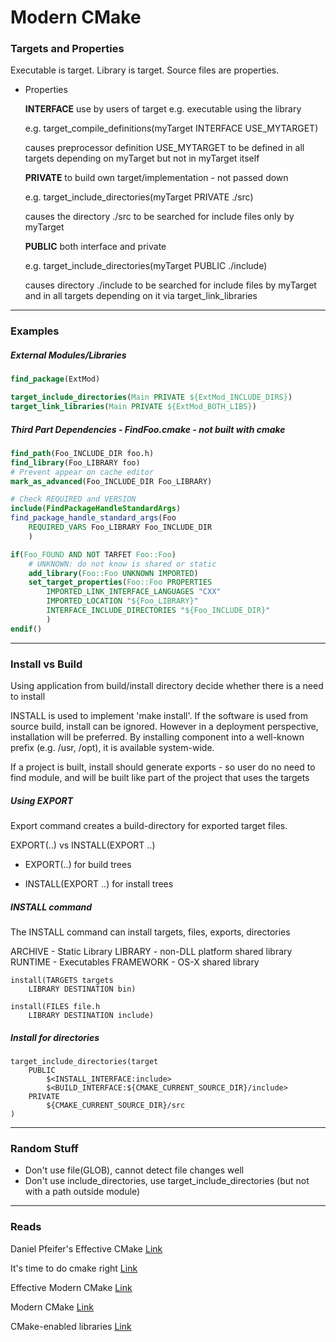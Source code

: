 # Modern CMake



### Targets and Properties 

Executable is target. Library is target. Source files are properties.

* Properties

  **INTERFACE** use by users of target e.g. executable using the library

    e.g. target_compile_definitions(myTarget INTERFACE USE_MYTARGET)

    causes preprocessor definition USE_MYTARGET to be defined in all targets depending on myTarget but not in myTarget itself

  **PRIVATE** to build own target/implementation - not passed down

    e.g. target_include_directories(myTarget PRIVATE ./src)

    causes the directory ./src to be searched for include files only by myTarget

  **PUBLIC** both interface and private

    e.g. target_include_directories(myTarget PUBLIC ./include)

    causes directory ./include to be searched for include files by myTarget and in all targets depending on it via target_link_libraries



------

### Examples

##### External Modules/Libraries

```cmake
find_package(ExtMod)

target_include_directories(Main PRIVATE ${ExtMod_INCLUDE_DIRS})
target_link_libraries(Main PRIVATE ${ExtMod_BOTH_LIBS})
```



##### Third Part Dependencies - FindFoo.cmake - not built with cmake

```cmake
find_path(Foo_INCLUDE_DIR foo.h)
find_library(Foo_LIBRARY foo)
# Prevent appear on cache editor
mark_as_advanced(Foo_INCLUDE_DIR Foo_LIBRARY)

# Check REQUIRED and VERSION
include(FindPackageHandleStandardArgs)
find_package_handle_standard_args(Foo
    REQUIRED_VARS Foo_LIBRARY Foo_INCLUDE_DIR
    )

if(Foo_FOUND AND NOT TARFET Foo::Foo)
    # UNKNOWN: do not know is shared or static
    add_library(Foo::Foo UNKNOWN IMPORTED)
    set_target_properties(Foo::Foo PROPERTIES
        IMPORTED_LINK_INTERFACE_LANGUAGES "CXX"
        IMPORTED_LOCATION "${Foo_LIBRARY}"
        INTERFACE_INCLUDE_DIRECTORIES "${Foo_INCLUDE_DIR}"
        )
endif()
```

------



### Install vs Build

Using application from build/install directory decide whether there is a need to install

INSTALL is used to implement 'make install'. If the software is used from source build, install can be ignored. However in a deployment perspective, installation will be preferred. By installing component into a well-known prefix (e.g. /usr, /opt), it is available system-wide. 

If a project is built, install should generate exports - so user do no need to find module, and will be built like part of the project that uses the targets



##### Using EXPORT 

Export command creates a build-directory for exported target files. 

EXPORT(..) vs INSTALL(EXPORT ..)

* EXPORT(..) for build trees

* INSTALL(EXPORT ..) for install trees

  

##### INSTALL command

The INSTALL command can install targets, files, exports, directories

ARCHIVE - Static Library
LIBRARY - non-DLL platform shared library
RUNTIME - Executables
FRAMEWORK - OS-X shared library

```
install(TARGETS targets 
	LIBRARY DESTINATION bin)

install(FILES file.h 
	LIBRARY DESTINATION include)
```



##### Install for directories

```
target_include_directories(target
    PUBLIC
        $<INSTALL_INTERFACE:include>
        $<BUILD_INTERFACE:${CMAKE_CURRENT_SOURCE_DIR}/include>
    PRIVATE
        ${CMAKE_CURRENT_SOURCE_DIR}/src
)
```



------



### Random Stuff

- Don't use file(GLOB), cannot detect file changes well
- Don't use include_directories, use target_include_directories (but not with a path outside module)

------



### Reads

Daniel Pfeifer's Effective CMake [Link](https://www.youtube.com/watch?v=bsXLMQ6WgIk)

It's time to do cmake right [Link](https://pabloariasal.github.io/2018/02/19/its-time-to-do-cmake-right/)

Effective Modern CMake [Link](https://gist.github.com/mbinna/c61dbb39bca0e4fb7d1f73b0d66a4fd1)

Modern CMake [Link](https://github.com/toeb/moderncmake)

CMake-enabled libraries [Link](https://coderwall.com/p/qej45g/use-cmake-enabled-libraries-in-your-cmake-project-iii)